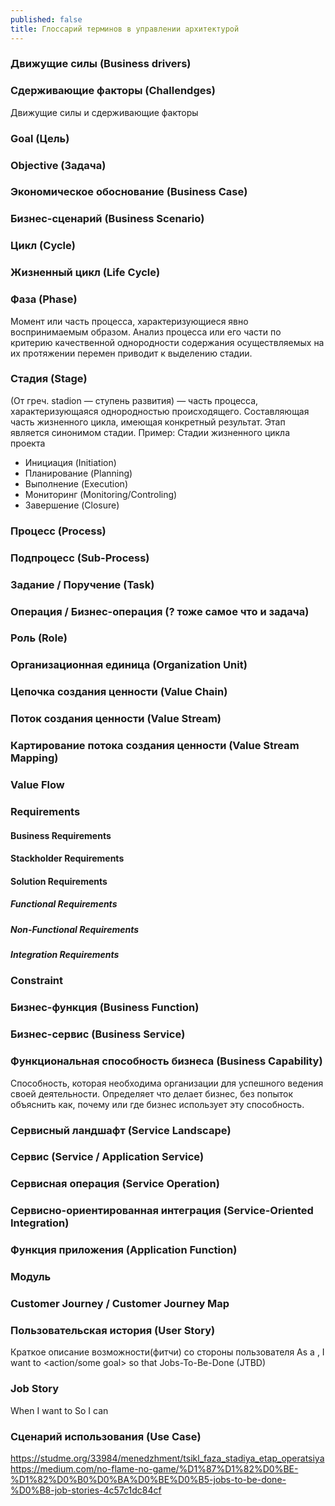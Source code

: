 ```yaml
---
published: false
title: Глоссарий терминов в управлении архитектурой
---
```

### Движущие силы (Business drivers)
### Сдерживающие факторы (Challendges)
Движущие силы и сдерживающие факторы
### Goal (Цель)
### Objective (Задача)

### Экономическое обоснование (Business Case)
### Бизнес-сценарий (Business Scenario)
### Цикл (Cycle)
### Жизненный цикл (Life Cycle)
### Фаза (Phase)
Момент или часть процесса, характеризующиеся явно воспринимаемым образом.
Анализ процесса или его части по критерию качественной однородности содержания осуществляемых на их протяжении перемен приводит к выделению стадии.
### Стадия (Stage)
(От греч. stadion — ступень развития) — часть процесса, характеризующаяся однородностью происходящего.
Составляющая часть жизненного цикла, имеющая конкретный результат.
Этап является синонимом стадии.
Пример: Стадии жизненного цикла проекта
* Инициация (Initiation)
* Планирование (Planning)
* Выполнение (Execution)
* Мониторинг (Monitoring/Controling)
* Завершение (Closure)
### Процесс (Process)
### Подпроцесс (Sub-Process)
### Задание / Поручение (Task)
### Операция / Бизнес-операция (? тоже самое что и задача)
### Роль (Role)
### Организационная единица (Organization Unit)
### Цепочка создания ценности (Value Chain)
### Поток создания ценности (Value Stream)
### Картирование потока создания ценности (Value Stream Mapping)
### Value Flow
### Requirements
#### Business Requirements
#### Stackholder Requirements
#### Solution Requirements
##### Functional Requirements
##### Non-Functional Requirements
##### Integration Requirements
### Constraint

### Бизнес-функция (Business Function)
### Бизнес-сервис (Business Service)
### Функциональная способность бизнеса (Business Capability)
Cпособность, которая необходима организации для успешного ведения своей деятельности. Определяет что делает бизнес, без попыток объяснить как, почему или где бизнес использует эту способность.
### Сервисный ландшафт (Service Landscape)
### Сервис (Service / Application Service)
### Сервисная операция (Service Operation)
### Сервисно-ориентированная интеграция (Service-Oriented Integration)

### Функция приложения (Application Function)
### Модуль
### Customer Journey / Customer Journey Map
### Пользовательская история (User Story)
Краткое описание возможности(фитчи) со стороны пользователя
As a <type of user>, I want to <action/some goal> so that <outcome>
Jobs-To-Be-Done (JTBD)
### Job Story
When <situation> I want to <motivation> So I can <outcome>
### Сценарий использования (Use Case)

https://studme.org/33984/menedzhment/tsikl_faza_stadiya_etap_operatsiya
https://medium.com/no-flame-no-game/%D1%87%D1%82%D0%BE-%D1%82%D0%B0%D0%BA%D0%BE%D0%B5-jobs-to-be-done-%D0%B8-job-stories-4c57c1dc84cf
